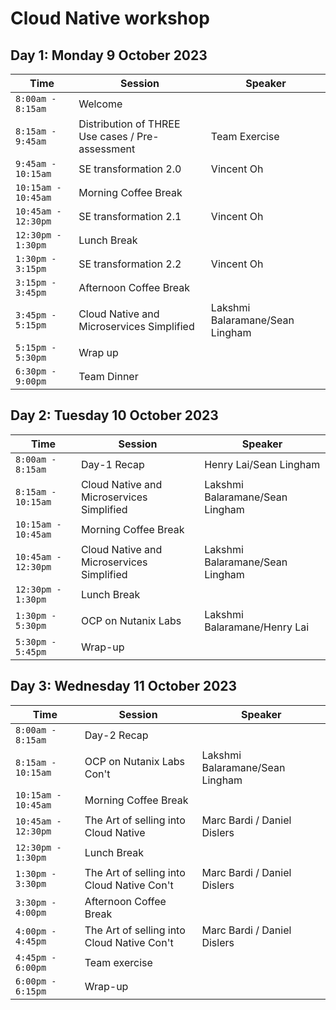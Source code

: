 # Cloud Native workshop

## Day 1: Monday 9 October 2023

|  Time | Session | Speaker |
|-------------------------|----------|----------------|
|`8:00am - 8:15am` | Welcome |
|`8:15am - 9:45am` | Distribution of THREE Use cases / Pre-assessment | Team Exercise|
|`9:45am - 10:15am` | SE transformation 2.0 | Vincent Oh |
|`10:15am - 10:45am`| Morning Coffee Break |
|`10:45am - 12:30pm `| SE transformation 2.1 | Vincent Oh |
|`12:30pm - 1:30pm` | Lunch Break |
|`1:30pm - 3:15pm`| SE transformation 2.2 | Vincent Oh |
|`3:15pm - 3:45pm`| Afternoon Coffee Break |
|`3:45pm - 5:15pm`| Cloud Native and Microservices Simplified | Lakshmi Balaramane/Sean Lingham |
|`5:15pm - 5:30pm` | Wrap up |
|`6:30pm - 9:00pm` | Team Dinner |


## Day 2: Tuesday 10 October 2023

| Time | Session | Speaker |
|-------------------------|----------|----------------|
|`8:00am - 8:15am` | Day-1 Recap | Henry Lai/Sean Lingham |
|`8:15am - 10:15am` | Cloud Native and Microservices Simplified | Lakshmi Balaramane/Sean Lingham |
|`10:15am - 10:45am` | Morning Coffee Break |
|`10:45am - 12:30pm `| Cloud Native and Microservices Simplified | Lakshmi Balaramane/Sean Lingham |
|`12:30pm - 1:30pm` | Lunch Break |
|`1:30pm - 5:30pm`| OCP on Nutanix Labs | Lakshmi Balaramane/Henry Lai |
|`5:30pm - 5:45pm` | Wrap-up |
                        

## Day 3: Wednesday 11 October 2023


| Time | Session | Speaker |
|-------------------------|----------|----------------|
|`8:00am - 8:15am` | Day-2 Recap |
|`8:15am - 10:15am`| OCP on Nutanix Labs Con't | Lakshmi Balaramane/Sean Lingham |
|`10:15am - 10:45am` | Morning Coffee Break |
|`10:45am - 12:30pm `| The Art of selling into Cloud Native | Marc Bardi / Daniel Dislers |
|`12:30pm - 1:30pm` | Lunch Break |
|`1:30pm - 3:30pm`| The Art of selling into Cloud Native Con't | Marc Bardi / Daniel Dislers |
|`3:30pm - 4:00pm` | Afternoon Coffee Break |
|`4:00pm - 4:45pm`| The Art of selling into Cloud Native Con't | Marc Bardi / Daniel Dislers |
|`4:45pm - 6:00pm` | Team exercise |
|`6:00pm - 6:15pm` | Wrap-up |
